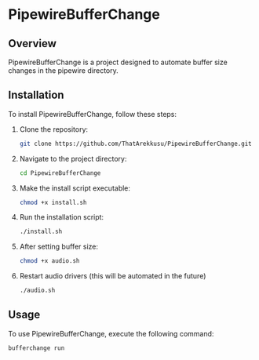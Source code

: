 # PipewireBufferChange

## Overview
PipewireBufferChange is a project designed to automate buffer size changes in the pipewire directory.

## Installation
To install PipewireBufferChange, follow these steps:

1. Clone the repository:
    ```bash
    git clone https://github.com/ThatArekkusu/PipewireBufferChange.git
    ```
2. Navigate to the project directory:
    ```bash
    cd PipewireBufferChange
    ```
3. Make the install script executable:
    ```bash
    chmod +x install.sh
    ```

4. Run the installation script:
    ```bash
    ./install.sh
    ```

5. After setting buffer size:
    ```bash
    chmod +x audio.sh
    ```

6. Restart audio drivers (this will be automated in the future)
    ```bash
    ./audio.sh
    ```

## Usage
To use PipewireBufferChange, execute the following command:
```bash
bufferchange run

